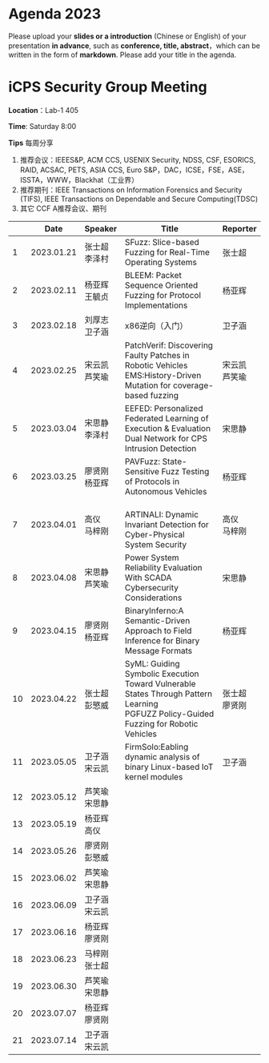 # Agenda 2023
Please upload your **slides or a introduction** (Chinese or English) of your presentation **in advance**, such as **conference, title, abstract**，which can be written in the form of **markdown**. Please add your title in the agenda.
# iCPS Security Group Meeting
**Location**：Lab-1 405

**Time**: Saturday 8:00

**Tips** 每周分享
1. 推荐会议：IEEES&P, ACM CCS, USENIX Security, NDSS, CSF, ESORICS, RAID, ACSAC, PETS, ASIA CCS, Euro S&P，DAC，ICSE，FSE，ASE，ISSTA，WWW，Blackhat（工业界）
2. 推荐期刊：IEEE Transactions on Information Forensics and Security (TIFS), IEEE Transactions on Dependable and Secure Computing(TDSC)
3. 其它 CCF A推荐会议、期刊

|  |Date  | Speaker | Title |Reporter|
| --- | --- | --- | --- |---|
| 1 | 2023.01.21 |张士超<br> 李泽村 |SFuzz: Slice-based Fuzzing for Real-Time Operating Systems  |张士超
| 2 | 2023.02.11 |杨亚辉<br> 王毓贞 |BLEEM: Packet Sequence Oriented Fuzzing for Protocol Implementations |杨亚辉
| 3 | 2023.02.18 |刘厚志<br> 卫子涵 | x86逆向（入门） |卫子涵
| 4 | 2023.02.25 |宋云凯<br> 芦笑瑜 | PatchVerif: Discovering Faulty Patches in Robotic Vehicles <br> EMS:History-Driven Mutation for coverage-based fuzzing|宋云凯 <br> 芦笑瑜
| 5 | 2023.03.04 |宋思静<br> 李泽村 | EEFED: Personalized Federated Learning of Execution & Evaluation Dual Network for CPS Intrusion Detection |宋思静
| 6 | 2023.03.25 |廖贤刚<br> 杨亚辉 |PAVFuzz: State-Sensitive Fuzz Testing of Protocols in Autonomous Vehicles  |杨亚辉
| 7 | 2023.04.01 |高仪<br> 马梓刚 |  <br>ARTINALI: Dynamic Invariant Detection for Cyber-Physical System Security|高仪<br>马梓刚
| 8 | 2023.04.08 |宋思静<br> 芦笑瑜 | Power System Reliability Evaluation With SCADA Cybersecurity Considerations |宋思静
| 9 | 2023.04.15 |廖贤刚<br> 杨亚辉   | BinaryInferno:A Semantic-Driven Approach to Field Inference for Binary Message Formats |杨亚辉
| 10 | 2023.04.22 |张士超<br> 彭慜威 |SyML: Guiding Symbolic Execution Toward Vulnerable States Through Pattern Learning<br> PGFUZZ  Policy-Guided Fuzzing for Robotic Vehicles |张士超<br>廖贤刚
| 11 | 2023.05.05 |卫子涵<br> 宋云凯  |FirmSolo:Eabling dynamic analysis of binary Linux-based IoT kernel modules  |卫子涵
| 12 | 2023.05.12 |芦笑瑜<br> 宋思静  |  |
| 13 | 2023.05.19 |杨亚辉<br>  高仪 |  |
| 14 | 2023.05.26 |廖贤刚<br> 彭慜威  |  |
| 15 | 2023.06.02 |芦笑瑜<br> 宋思静  |  |
| 16 | 2023.06.09 |卫子涵<br> 宋云凯  |  |
| 17 | 2023.06.16 |杨亚辉<br> 廖贤刚 |  |
| 18 | 2023.06.23 |马梓刚<br> 张士超 |  |
| 19 | 2023.06.30 |芦笑瑜<br> 宋思静  |  |
| 20 | 2023.07.07 |杨亚辉<br> 廖贤刚 |  |
| 21 | 2023.07.14 |卫子涵<br> 宋云凯  |  |
